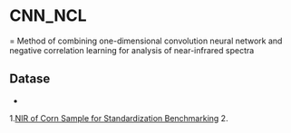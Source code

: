 # CNN_NCL
=
Method of combining one-dimensional convolution neural network and negative correlation learning for analysis of near-infrared spectra

## Datase
-
1.[NIR of Corn Sample for Standardization Benchmarking](http://www.eigenvector.com/data/Corn/index.html)
2.


